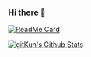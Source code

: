 ### Hi there 👋

<!--
**gitKun/gitKun** is a ✨ _special_ ✨ repository because its `README.md` (this file) appears on your GitHub profile.

Here are some ideas to get you started:

- 🔭 I’m currently working on ...
- 🌱 I’m currently learning ...
- 👯 I’m looking to collaborate on ...
- 🤔 I’m looking for help with ...
- 💬 Ask me about ...
- 📫 How to reach me: ...
- 😄 Pronouns: ...
- ⚡ Fun fact: ...
-->


[![ReadMe Card](https://github-readme-stats.vercel.app/api/pin/?username=gitKun&repo=DRCornerViewExtension&theme=radical&locale=cn)](https://github.com/gitKun/DRCornerViewExtension)


<a href="#stats" align="center">
    <img align="center" alt="gitKun's Github Stats" src="https://github-readme-stats.vercel.app/api?username=gitKun&count_private=true&show_icons=true&include_all_commits=true&show_owner=true&theme=material-palenight"/>
</a>

